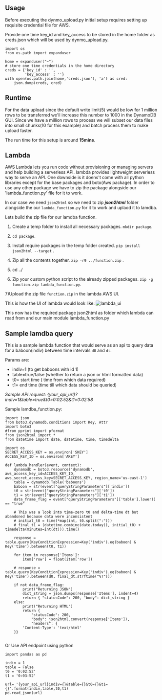 ## Usage
Before executing the dynmo_upload.py initial setup requires setting up requisite credential file for AWS.

Provide one time key_id and key_access to be stored in the home folder as creds.json which will be used by dynmo_upload.py.

```
import os
from os.path import expanduser

home = expanduser("~")
# store one time credentials in the home directory
creds = {'key_id' : '',
         'key_access' : ''}
with open(os.path.join(home,'creds.json'), 'a') as cred:
    json.dump(creds, cred)
```

## Runtime

For the data upload since the default write limit(5) would be low for 1 million rows to be transferred we'll increase
this number to 1000 in the DynamoDB GUI.
Since we have a million rows to process we will subset our data files into small chunks(10 for this example) and batch process them to make upload faster.

The run time for this setup is around **15mins**.

## Lambda
AWS Lambda lets you run code without provisioning or managing servers and help building a serverless API.
lambda provides lightweight serverless way to serve an API. One downside is it doens't come with all python libraries except for the base packages and boto(Aws package). In order to use any other package we have to zip the package alongside our 'lambda_function.py' file for it to work.

In our case we need ```json2html``` so we need to zip ***json2html*** folder alongside the our ```lambda_function.py``` for it to work and uplaod it to lamdba.

Lets build the zip file for our lamdba function.

1) Create a temp folder to install all necessary packages. ```mkdir package```.

2) ```cd package```.

3) Install require packages in the temp folder created. ```pip install json2html --target``` .

4) Zip all the contents together. ```zip -r9 ../function.zip``` .

5) cd ../

6) Zip your custom python script to the already zipped packages. ```zip -g function.zip lambda_function.py```.

7)Upload the zip file ```function.zip``` in the lambda AWS UI.

This is how the UI of lambda would look like:
![lambda_ui](https://i.imgur.com/9KFK665.png)

This now has the required package json2html as folder which lambda can read from and our main module lambda_function.py

## Sample lamdba query
This is a sample lambda function that would serve as an api to query data for a baboon(indiv) between time intervals ```d0``` and ```dt```.

Params are:
 
- indiv=1 (to get baboons with id 1)
- table=true/false (whether to return a json or html formatted data)
- t0= start time ( time from which data required)
- t1= end time (time till which data should be queried)

*Sample API request: {your_api_url}?indiv=1&table=true&t0=0:02:52&t1=0:02:58*

Sample lamdba_function.py:
```
import json
from boto3.dynamodb.conditions import Key, Attr
import boto3
#from pprint import pformat
from json2html import *
from datetime import date, datetime, time, timedelta

import os
SECRET_ACCESS_KEY = os.environ['SKEY']
ACCESS_KEY_ID = os.environ['AKEY']

def lambda_handler(event, context):
    dynamodb = boto3.resource('dynamodb', aws_access_key_id=ACCESS_KEY_ID, aws_secret_access_key=SECRET_ACCESS_KEY, region_name='us-east-1')
    table = dynamodb.Table('baboons')
    baboon = str(event["queryStringParameters"]['indiv'])
    t0 = str(event["queryStringParameters"]['t0'])
    t1 = str(event["queryStringParameters"]['t1'])
    data_frame_flag = event["queryStringParameters"]['table'].lower() == "true"

    # This was a look into time-zero t0 and delta-time dt but abandoned because data were inconsistent
    # initial_t0 = time(*map(int, t0.split(":")))
    # final_t1 = (datetime.combine(date.today(), initial_t0) + timedelta(minutes=int(dt))).time()
    
    response = table.query(KeyConditionExpression=Key('indiv').eq(baboon) & Key('time').between(t0, t1))

    for item in response['Items']:
        item['row'] = float(item['row'])

    # response = table.query(KeyConditionExpression=Key('indiv').eq(baboon) & Key('time').between(d0, final_dt.strftime("%T")))

    if not data_frame_flag:
        print("Returning JSON")
        dict_string = json.dumps(response['Items'], indent=4)
        return { "statusCode": 200, "body": dict_string }
    else:
        print("Returning HTML")
        return { 
            "statusCode": 200, 
            "body": json2html.convert(response['Items']),  
            "headers": {
        'Content-Type': 'text/html'
    }}


```
Or Use API endpoint using python

```
import pandas as pd

indiv = 1
table = False
t0 = '0:02:52'
t1 = '0:03:52'

url= '{your_api_url}indiv={}&table={}&t0={}&t1={}'.format(indiv,table,t0,t1)
pd.read_json(url)
```
